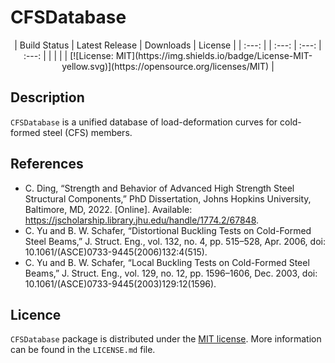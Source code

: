 # CFSDatabase

<div align="center">
    | Build Status | Latest Release | Downloads | License |
    | :---: | | :---: | :---: | :---: |
    |  |  |  | [![License: MIT](https://img.shields.io/badge/License-MIT-yellow.svg)](https://opensource.org/licenses/MIT) |
</div>

## Description

`CFSDatabase` is a unified database of load-deformation curves for cold-formed steel (CFS) members.

## References

- C. Ding, “Strength and Behavior of Advanced High Strength Steel Structural Components,” PhD Dissertation, Johns Hopkins University, Baltimore, MD, 2022. [Online]. Available: https://jscholarship.library.jhu.edu/handle/1774.2/67848.
- C. Yu and B. W. Schafer, “Distortional Buckling Tests on Cold-Formed Steel Beams,” J. Struct. Eng., vol. 132, no. 4, pp. 515–528, Apr. 2006, doi: 10.1061/(ASCE)0733-9445(2006)132:4(515).
- C. Yu and B. W. Schafer, “Local Buckling Tests on Cold-Formed Steel Beams,” J. Struct. Eng., vol. 129, no. 12, pp. 1596–1606, Dec. 2003, doi: 10.1061/(ASCE)0733-9445(2003)129:12(1596).

## Licence

`CFSDatabase` package is distributed under the [MIT license](https://en.wikipedia.org/wiki/MIT_License). More information can be found in the `LICENSE.md` file.